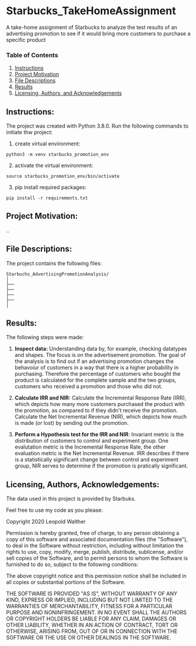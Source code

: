 # Starbucks_TakeHomeAssignment
A take-home assignment of Starbucks to analyze the test results of an advertising promotion to see if it would bring more customers to purchase a specific product

### Table of Contents

1. [Instructions](#instructions)
2. [Project Motivation](#motivation)
3. [File Descriptions](#files)
4. [Results](#results)
5. [Licensing, Authors, and Acknowledgements](#licensing)

## Instructions: <a name="instructions"></a>

The project was created with Python 3.8.0.
Run the following commands to initiate thw project:

1. create virtual environment:

  `python3 -m venv starbucks_promotion_env`

2. activate the virtual environment:

  `source starbucks_promotion_env/bin/activate`

3. pip install required packages:

  `pip install -r requirements.txt`


## Project Motivation: <a name="motivation"></a>

..

## File Descriptions: <a name="files"></a>
The project contains the following files:

```
Starbuchs_AdvertisingPromotionAnalysis/
│
├──
├──
├──
├──
│

```


## Results: <a name="results"></a>

The following steps were made:

1) **Inspect data:**
    Understanding data by, for example, checking datatypes and shapes.
    The focus is on the advertisement promotion.
    The goal of the analysis is to find out if an advertising promotion changes
    the behavoiur of customers in a way that there is a higher probability in
    purchasing. Therefore the percentage of customers who bought the product
    is calculated for the complete sample and the two groups, customers who
    received a promotion and those who did not.


2) **Calculate IRR and NIR:**
    Calculate the Incremental Response Rate (IRR), which depicts how many more
    customers purchased the product with the promotion, as compared to if they
    didn't receive the promotion.
    Calculate the Net Incremental Revenue (NIR), which depicts how much is made
    (or lost) by sending out the promotion.


3) **Perform a Hypothesis test for the IRR and NIR**:
    Invariant metric is the distribution of customers to control and experiment
    group. One evalutation metric is the Incremental Response Rate, the other
    evaluation metric is the Net Incremental Revenue. IRR describes if there
    is a statistically significant change between control and experiment group,
    NIR serves to determine if the promotion is pratically significant.
    


## Licensing, Authors, Acknowledgements: <a name="licensing"></a>

The data used in this project is provided by Starbuks.

Feel free to use my code as you please:

Copyright 2020 Leopold Walther

Permission is hereby granted, free of charge, to any person obtaining a copy of this software and associated documentation files (the "Software"), to deal in the Software without restriction, including without limitation the rights to use, copy, modify, merge, publish, distribute, sublicense, and/or sell copies of the Software, and to permit persons to whom the Software is furnished to do so, subject to the following conditions:

The above copyright notice and this permission notice shall be included in all copies or substantial portions of the Software.

THE SOFTWARE IS PROVIDED "AS IS", WITHOUT WARRANTY OF ANY KIND, EXPRESS OR IMPLIED, INCLUDING BUT NOT LIMITED TO THE WARRANTIES OF MERCHANTABILITY, FITNESS FOR A PARTICULAR PURPOSE AND NONINFRINGEMENT. IN NO EVENT SHALL THE AUTHORS OR COPYRIGHT HOLDERS BE LIABLE FOR ANY CLAIM, DAMAGES OR OTHER LIABILITY, WHETHER IN AN ACTION OF CONTRACT, TORT OR OTHERWISE, ARISING FROM, OUT OF OR IN CONNECTION WITH THE SOFTWARE OR THE USE OR OTHER DEALINGS IN THE SOFTWARE.

